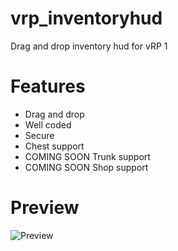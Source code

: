 # vrp_inventoryhud
Drag and drop inventory hud for vRP 1

# Features
- Drag and drop
- Well coded
- Secure
- Chest support
- COMING SOON Trunk support 
- COMING SOON Shop support

# Preview
![Preview](https://i.imgur.com/UHTKplj.png)
